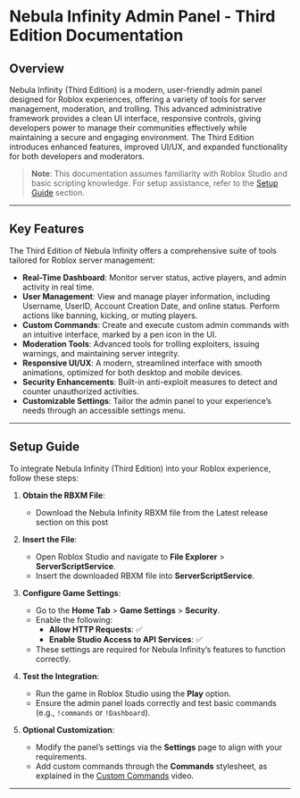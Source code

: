 # Nebula Infinity Admin Panel - Third Edition Documentation

## Overview
Nebula Infinity (Third Edition) is a modern, user-friendly admin panel designed for Roblox experiences, offering a variety of tools for server management, moderation, and trolling. This advanced administrative framework provides a clean UI interface, responsive controls, giving developers power to manage their communities effectively while maintaining a secure and engaging environment. The Third Edition introduces enhanced features, improved UI/UX, and expanded functionality for both developers and moderators.

> **Note**: This documentation assumes familiarity with Roblox Studio and basic scripting knowledge. For setup assistance, refer to the [Setup Guide](#setup-guide) section.

---

## Key Features
The Third Edition of Nebula Infinity offers a comprehensive suite of tools tailored for Roblox server management:

- **Real-Time Dashboard**: Monitor server status, active players, and admin activity in real time.
- **User Management**: View and manage player information, including Username, UserID, Account Creation Date, and online status. Perform actions like banning, kicking, or muting players.
- **Custom Commands**: Create and execute custom admin commands with an intuitive interface, marked by a pen icon in the UI.
- **Moderation Tools**: Advanced tools for trolling exploiters, issuing warnings, and maintaining server integrity.
- **Responsive UI/UX**: A modern, streamlined interface with smooth animations, optimized for both desktop and mobile devices.
- **Security Enhancements**: Built-in anti-exploit measures to detect and counter unauthorized activities.
- **Customizable Settings**: Tailor the admin panel to your experience’s needs through an accessible settings menu.

---

## Setup Guide
To integrate Nebula Infinity (Third Edition) into your Roblox experience, follow these steps:

1. **Obtain the RBXM File**:
   - Download the Nebula Infinity RBXM file from the Latest release section on this post

2. **Insert the File**:
   - Open Roblox Studio and navigate to **File Explorer** > **ServerScriptService**.
   - Insert the downloaded RBXM file into **ServerScriptService**.

3. **Configure Game Settings**:
   - Go to the **Home Tab** > **Game Settings** > **Security**.
   - Enable the following:
     - **Allow HTTP Requests**: ✅
     - **Enable Studio Access to API Services**: ✅
   - These settings are required for Nebula Infinity’s features to function correctly.

4. **Test the Integration**:
   - Run the game in Roblox Studio using the **Play** option.
   - Ensure the admin panel loads correctly and test basic commands (e.g., `!commands` or `!Dashboard`).

5. **Optional Customization**:
   - Modify the panel’s settings via the **Settings** page to align with your requirements.
   - Add custom commands through the **Commands** stylesheet, as explained in the [Custom Commands](https://www.youtube.com) video.

---
